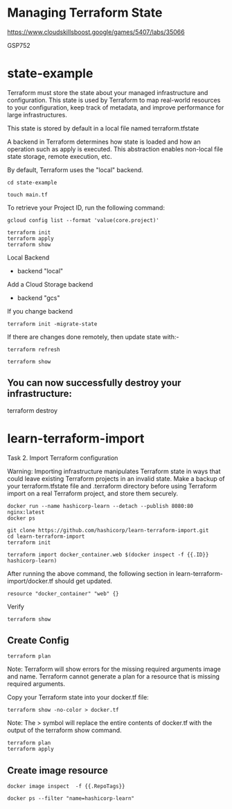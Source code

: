 # Managing Terraform State
https://www.cloudskillsboost.google/games/5407/labs/35066

GSP752


# state-example

Terraform must store the state about your managed infrastructure and configuration. This state is used by Terraform to map real-world resources to your configuration, keep track of metadata, and improve performance for large infrastructures.

This state is stored by default in a local file named terraform.tfstate

A backend in Terraform determines how state is loaded and how an operation such as apply is executed. This abstraction enables non-local file state storage, remote execution, etc.

By default, Terraform uses the "local" backend.




```
cd state-example

touch main.tf
```

To retrieve your Project ID, run the following command:
```
gcloud config list --format 'value(core.project)'
```


```
terraform init
terraform apply
terraform show
```


Local Backend
- backend "local"

Add a Cloud Storage backend
- backend "gcs"



If you change backend
```
terraform init -migrate-state
```

If there are changes done remotely, then update state with:-
```
terraform refresh

terraform show
```


## You can now successfully destroy your infrastructure:
terraform destroy




# learn-terraform-import
Task 2. Import Terraform configuration

Warning: Importing infrastructure manipulates Terraform state in ways that could leave existing Terraform projects in an invalid state. Make a backup of your terraform.tfstate file and .terraform directory before using Terraform import on a real Terraform project, and store them securely.


```
docker run --name hashicorp-learn --detach --publish 8080:80 nginx:latest
docker ps
```


```
git clone https://github.com/hashicorp/learn-terraform-import.git
cd learn-terraform-import
terraform init
```



```
terraform import docker_container.web $(docker inspect -f {{.ID}} hashicorp-learn)
```

After running the above command, the following section in learn-terraform-import/docker.tf should get updated.
```
resource "docker_container" "web" {}
```


Verify
```
terraform show
```

## Create Config


```
terraform plan
```
Note: Terraform will show errors for the missing required arguments image and name. Terraform cannot generate a plan for a resource that is missing required arguments.


Copy your Terraform state into your docker.tf file:
```
terraform show -no-color > docker.tf
```
Note: The > symbol will replace the entire contents of docker.tf with the output of the terraform show command. 


```
terraform plan
terraform apply
```

## Create image resource

```
docker image inspect  -f {{.RepoTags}}

docker ps --filter "name=hashicorp-learn"
```